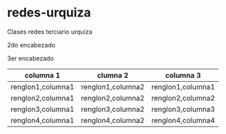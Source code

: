 # redes-urquiza
Clases redes terciario urquiza

2do encabezado


3er encabezado


| columna 1 | clumna 2 | columna 3 |
| --------- | ---------| --------- |
| renglon1,columna1 | renglon1,columna2| renglon1,columna1 |
| renglon2,columna1 | renglon2,columna2| renglon2,columna2 |
| renglon3,columna1 | renglon3,columna2| renglon3,columna3 |
| renglon4,columna1 | renglon4,columna2| renglon4,columna4 |

